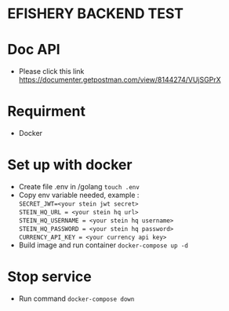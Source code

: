 # EFISHERY BACKEND TEST

# Doc API
- Please click this link https://documenter.getpostman.com/view/8144274/VUjSGPrX

# Requirment
- Docker

# Set up with docker
- Create file .env in /golang
  `touch .env`
- Copy env variable needed, example : <br>
  `SECRET_JWT=<your stein jwt secret>`<br>
  `STEIN_HQ_URL = <your stein hq url>`<br>
  `STEIN_HQ_USERNAME = <your stein hq username>`<br>
  `STEIN_HQ_PASSWORD = <your stein hq password>`<br>
  `CURRENCY_API_KEY = <your currency api key>`
- Build image and run container
  `docker-compose up -d`

# Stop service
- Run command
  `docker-compose down`